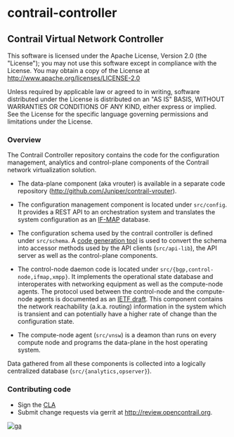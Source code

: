 contrail-controller
===================

## Contrail Virtual Network Controller

This software is licensed under the Apache License, Version 2.0 (the "License");
you may not use this software except in compliance with the License.
You may obtain a copy of the License at http://www.apache.org/licenses/LICENSE-2.0

Unless required by applicable law or agreed to in writing, software
distributed under the License is distributed on an "AS IS" BASIS,
WITHOUT WARRANTIES OR CONDITIONS OF ANY KIND, either express or implied.
See the License for the specific language governing permissions and
limitations under the License.

### Overview

The Contrail Controller repository contains the code for the configuration management, analytics and control-plane components of the Contrail network virtualization solution.

* The data-plane component (aka vrouter) is available in a separate code repository (http://github.com/Juniper/contrail-vrouter).

* The configuration management component is located under `src/config`. It provides a REST API to an orchestration system and translates the system configuration as an [IF-MAP](http://www.trustedcomputinggroup.org/files/resource_files/2888CAD9-1A4B-B294-D0ED95712B121FEF/TNC_IFMAP_v2_1r15.pdf) database.
 
* The configuration schema used by the contrail controller is defined under `src/schema`. A [code generation tool](http://github.com/Juniper/contrail-generateds) is used to convert the schema into accessor methods used by the API clients (`src/api-lib`), the API server as well as the control-plane components.

* The control-node daemon code is located under `src/{bgp,control-node,ifmap,xmpp}`. It implements the operational state database and interoperates with networking equipment as well as the compute-node agents. The protocol used between the control-node and the compute-node agents is documented as an [IETF draft](http://tools.ietf.org/html/draft-ietf-l3vpn-end-system-01). This component contains the network reachability (a.k.a. routing) information in the system which is transient and can potentially have a higher rate of change than the configuration state.

* The compute-node agent (`src/vnsw`) is a deamon than runs on every
  compute node and programs the data-plane in the host operating system.

Data gathered from all these components is collected into a logically centralized database (`src/{analytics,opserver}`).

### Contributing code
* Sign the [CLA](https://na2.docusign.net/Member/PowerFormSigning.aspx?PowerFormId=cf81ffe2-5694-4ad8-9d92-334fc57a8a7c)
* Submit change requests via gerrit at http://review.opencontrail.org.

[![ga](https://www.google-analytics.com/__utm.gif?utmac=UA-44166833-1&utmp=contrail-controller%2FREADME.md&utmdt=README.md)](https://www.google-analytics.com)
